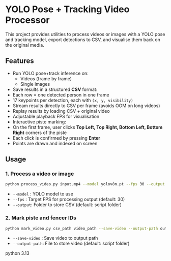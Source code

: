 # YOLO Pose + Tracking Video Processor

This project provides utilities to process videos or images with a YOLO pose and tracking model, export detections to CSV, and visualise them back on the original media.

## Features

- Run YOLO pose+track inference on:
  - Videos (frame by frame)
  - Single images
- Save results in a structured **CSV** format:
- Each row = one detected person in one frame  
- 17 keypoints per detection, each with `(x, y, visibility)`  
- Stream results directly to CSV per frame (avoids OOM on long videos)
- Replay results by loading CSV + original video
- Adjustable playback FPS for visualisation
- Interactive piste marking:
- On the first frame, user clicks **Top Left, Top Right, Bottom Left, Bottom Right** corners of the piste
- Each click is confirmed by pressing **Enter**
- Points are drawn and indexed on screen

## Usage

### 1. Process a video or image
```bash
python process_video.py input.mp4 --model yolov8n.pt --fps 30 --output out_folder
```

- `--model` : YOLO model to use
- `--fps` : Target FPS for processing output (default: 30)
- `--output`: Folder to store CSV (default: script folder)

### 2. Mark piste and fencer IDs
```bash
python mark_video.py csv_path video_path --save-video --output-path outputs/output.mp4
```
- `--save-video` : Save video to output path
- `--output-path`: File to store video (default: script folder)


python 3.13